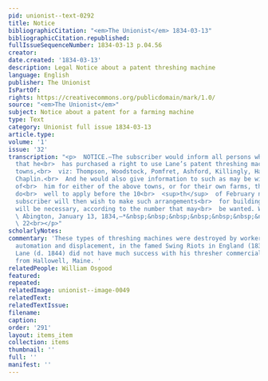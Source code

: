 ```yaml
---
pid: unionist--text-0292
title: Notice
bibliographicCitation: "<em>The Unionist</em> 1834-03-13"
bibliographicCitation.republished: 
fullIssueSequenceNumber: 1834-03-13 p.04.56
creator: 
date.created: '1834-03-13'
description: Legal Notice about a patent threshing machine
language: English
publisher: The Unionist
IsPartOf: 
rights: https://creativecommons.org/publicdomain/mark/1.0/
source: "<em>The Unionist</em>"
subject: Notice about a patent for a farming machine
type: Text
category: Unionist full issue 1834-03-13
article.type: 
volume: '1'
issue: '32'
transcription: "<p>  NOTICE.—The subscriber would inform all persons whom it may concern
  that he<br>  has purchased a right to use Lane’s patent threshing machine for seven
  towns,<br>  viz: Thompson, Woodstock, Pomfret, Ashford, Killingly, Hampton, and
  Chaplin.<br>  And he would also give information to such as may be wishing to purchase
  of<br>  him for either of the above towns, or for their own farms, that they will
  do<br>  well to apply before the 10<br>  <sup>th</sup>  of February next, as the
  subscriber will then wish to make such arrangements<br>  for building Machines as
  will be necessary, according to the number that may<br>  be wanted. WM. OSGOOD.<br></p><p>
  \ Abington, January 13, 1834,—*&nbsp;&nbsp;&nbsp;&nbsp;&nbsp;&nbsp;&nbsp;&nbsp;<br>
  \ 22<br></p>"
scholarlyNotes: 
commentary: 'These types of threshing machines were destroyed by workers opposed to
  automation and displacement, in the famed Swing Riots in England (1830). Samuel
  Lane (d. 1844) did not have much success with his thresher commercially. He came
  from Hallowell, Maine. '
relatedPeople: William Osgood
featured: 
repeated: 
relatedImage: unionist--image-0049
relatedText: 
relatedTextIssue: 
filename: 
caption: 
order: '291'
layout: items_item
collection: items
thumbnail: ''
full: ''
manifest: ''
---
```

